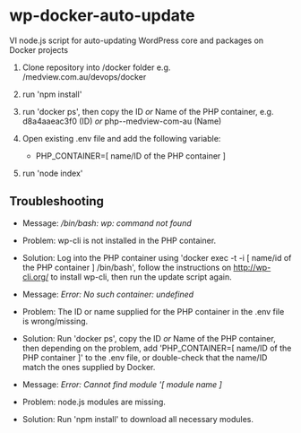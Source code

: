 # wp-docker-auto-update
VI node.js script for auto-updating WordPress core and packages on Docker projects

1. Clone repository into /docker folder e.g. /medview.com.au/devops/docker

2. run 'npm install'

3. run 'docker ps', then copy the ID *or* Name of the PHP container, e.g. d8a4aaeac3f0 (ID) *or* php--medview-com-au (Name)

3. Open existing .env file and add the following variable:
	- PHP_CONTAINER=[ name/ID of the PHP container ]

4. run 'node index'

## Troubleshooting
* Message: */bin/bash: wp: command not found*
* Problem: wp-cli is not installed in the PHP container. 
* Solution: Log into the PHP container using 'docker exec -t -i [ name/id of the PHP container ] /bin/bash', follow the instructions on http://wp-cli.org/ to install wp-cli, then run the update script again.

* Message: *Error: No such container: undefined*
* Problem: The ID or name supplied for the PHP container in the .env file is wrong/missing. 
* Solution: Run 'docker ps', copy the ID *or* Name of the PHP container, then depending on the problem, add 'PHP_CONTAINER=[ name/ID of the PHP container ]' to the .env file, or double-check that the name/ID match the ones supplied by Docker.

* Message: *Error: Cannot find module '[ module name ]*
* Problem: node.js modules are missing. 
* Solution: Run 'npm install' to download all necessary modules.